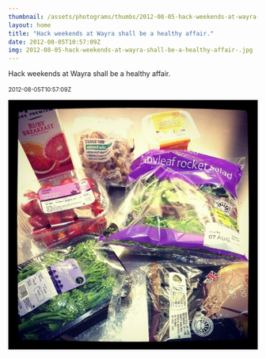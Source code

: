 ```yaml
---
thumbnail: /assets/photograms/thumbs/2012-08-05-hack-weekends-at-wayra-shall-be-a-healthy-affair-.jpg
layout: home
title: "Hack weekends at Wayra shall be a healthy affair."
date: 2012-08-05T10:57:09Z
img: 2012-08-05-hack-weekends-at-wayra-shall-be-a-healthy-affair-.jpg
---
```


Hack weekends at Wayra shall be a healthy affair.

<small>2012-08-05T10:57:09Z</small>

![Hack weekends at Wayra shall be a healthy affair.](/assets/photograms/original/2012-08-05-hack-weekends-at-wayra-shall-be-a-healthy-affair-.jpg)
